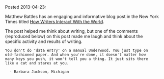 Posted 2013-04-23:

Matthew Battles has an engaging and informative blog post in the New York Times titled [How Writers Interact With the World](http://opinionator.blogs.nytimes.com/2013/04/22/how-writers-interact-with-the-world/).

The post helped me think about writing, but one of the comments (reproduced below) on this post made me laugh and think about the specific activity and results of writing.

	You don't do 'data entry' on a manual Underwood. You just type on
	old-fashioned paper. And when you're done, it doesn't matter how
	many keys you push, it won't tell you a thing. It just sits there
	like a cat and stares at you.
			
	  - Barbara Jackson, Michigan
